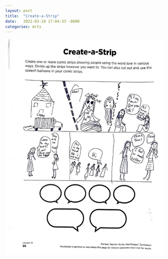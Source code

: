 ```yaml
---
layout: post
title:  "Create-a-Strip"
date:   2022-03-10 17:04:33 -0800
categories: Arts
---
```

![church-comic-1](/assets/images/arts/church-comic-1.jpg)
